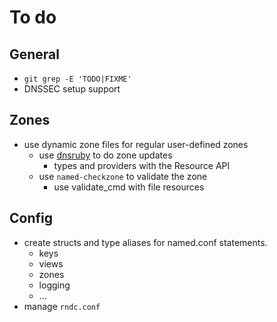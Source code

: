 <!-- SPDX-License-Identifier: GPL-3.0-or-later -->

# To do

## General

- `git grep -E 'TODO|FIXME'`
- DNSSEC setup support

## Zones

- use dynamic zone files for regular user-defined zones
  - use [dnsruby](https://rubygems.org/gems/dnsruby) to do zone updates
    - types and providers with the Resource API
  - use `named-checkzone` to validate the zone
    - use validate_cmd with file resources

## Config

- create structs and type aliases for named.conf statements.
  - keys
  - views
  - zones
  - logging
  - ...
- manage `rndc.conf`
